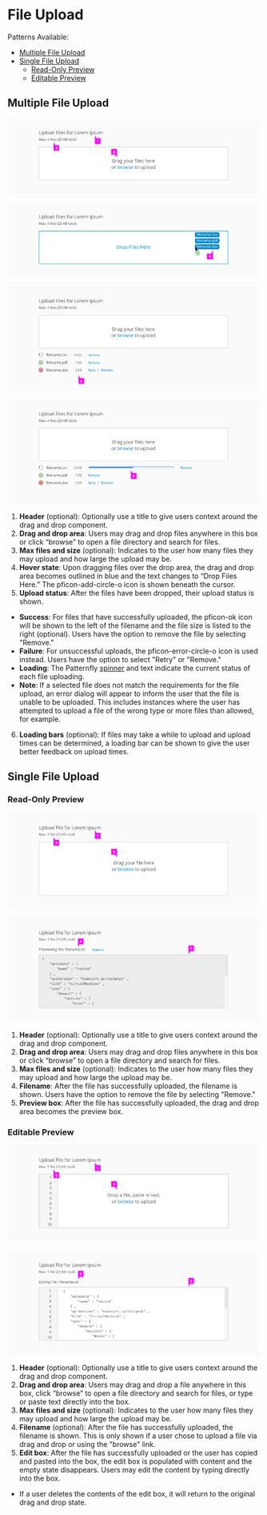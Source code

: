 # File Upload

Patterns Available:
* [Multiple File Upload](#multiple-file-upload)
* [Single File Upload](#single-file-upload)
  * [Read-Only Preview](#read-only-preview)
  * [Editable Preview](#editable-preview)

## Multiple File Upload
![Multiple File](img/Mul1.png)

![Multiple File](img/Mul2.png)

![Multiple File](img/Mul3.png)

![Multiple File](img/Mul4.png)

1. **Header** (optional): Optionally use a title to give users context around the drag and drop component.
2. **Drag and drop area**: Users may drag and drop files anywhere in this box or click “browse” to open a file directory and search for files.
3. **Max files and size** (optional): Indicates to the user how many files they may upload and how large the upload may be.
4. **Hover state**: Upon dragging files over the drop area, the drag and drop area becomes outlined in blue and the text changes to “Drop Files Here.” The pficon-add-circle-o icon is shown beneath the cursor.
5. **Upload status**: After the files have been dropped, their upload status is shown.
  * **Success**: For files that have successfully uploaded, the pficon-ok icon will be shown to the left of the filename and the file size is listed to the right (optional). Users have the option to remove the file by selecting "Remove."
  * **Failure**: For unsuccessful uploads, the pficon-error-circle-o icon is used instead. Users have the option to select "Retry" or "Remove."
  * **Loading**: The Patternfly [spinner](http://www.patternfly.org/pattern-library/widgets/#spinner) and text indicate the current status of each file uploading.
  * **Note**: If a selected file does not match the requirements for the file upload, an error dialog will appear to inform the user that the file is unable to be uploaded. This includes instances where the user has attempted to upload a file of the wrong type or more files than allowed, for example.
6. **Loading bars** (optional): If files may take a while to upload and upload times can be determined, a loading bar can be shown to give the user better feedback on upload times.

## Single File Upload

### Read-Only Preview

![Single File](img/SingleRead1.png)

![Single File](img/SingleRead3.png)

1. **Header** (optional): Optionally use a title to give users context around the drag and drop component.
2. **Drag and drop area**: Users may drag and drop files anywhere in this box or click “browse” to open a file directory and search for files.
3. **Max files and size** (optional): Indicates to the user how many files they may upload and how large the upload may be.
4. **Filename**: After the file has successfully uploaded, the filename is shown. Users have the option to remove the file by selecting "Remove."
5. **Preview box**: After the file has successfully uploaded, the drag and drop area becomes the preview box.


### Editable Preview
![Single File](img/SingleEdit1.png)

![Single File](img/SingleEdit3.png)

1. **Header** (optional): Optionally use a title to give users context around the drag and drop component.
2. **Drag and drop area**: Users may drag and drop a file anywhere in this box, click “browse” to open a file directory and search for files, or type or paste text directly into the box.
3. **Max files and size** (optional): Indicates to the user how many files they may upload and how large the upload may be.
4. **Filename** (optional): After the file has successfully uploaded, the filename is shown. This is only shown if a user chose to upload a file via drag and drop or using the "browse" link.
5. **Edit box**: After the file has successfully uploaded or the user has copied and pasted into the box, the edit box is populated with content and the empty state disappears. Users may edit the content by typing directly into the box.
  * If a user deletes the contents of the edit box, it will return to the original drag and drop state.
